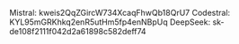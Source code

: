 Mistral:  kweis2QqZGircW734XcaqFhwQb18QrU7
Codestral: KYL95mGRKhkq2enR5utHm5fp4enNBpUq
DeepSeek: sk-de108f2111f042d2a61898c582deff74